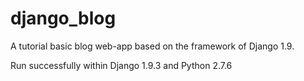 django_blog
=================

A tutorial basic blog web-app based on the framework of Django 1.9.

Run successfully within Django 1.9.3 and Python 2.7.6
